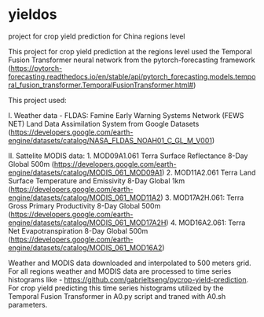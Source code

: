 # yieldos
project for crop yield prediction for China regions level

This project for crop yield prediction at the regions level used the Temporal Fusion Transformer neural network from the pytorch-forecasting framework 
(https://pytorch-forecasting.readthedocs.io/en/stable/api/pytorch_forecasting.models.temporal_fusion_transformer.TemporalFusionTransformer.html#)

This project used:

I. Weather data - FLDAS: Famine Early Warning Systems Network (FEWS NET) Land Data Assimilation System from Google Datasets
                                (https://developers.google.com/earth-engine/datasets/catalog/NASA_FLDAS_NOAH01_C_GL_M_V001)

II. Sattelite MODIS data:
       1. MOD09A1.061 Terra Surface Reflectance 8-Day Global 500m
                (https://developers.google.com/earth-engine/datasets/catalog/MODIS_061_MOD09A1)
       2. MOD11A2.061 Terra Land Surface Temperature and Emissivity 8-Day Global 1km
                (https://developers.google.com/earth-engine/datasets/catalog/MODIS_061_MOD11A2)
       3. MOD17A2H.061: Terra Gross Primary Productivity 8-Day Global 500m 
                (https://developers.google.com/earth-engine/datasets/catalog/MODIS_061_MOD17A2H)
       4. MOD16A2.061: Terra Net Evapotranspiration 8-Day Global 500m
                (https://developers.google.com/earth-engine/datasets/catalog/MODIS_061_MOD16A2)


Weather and MODIS data downloaded and interpolated to 500 meters grid. 
For all regions weather and MODIS data are processed to time series histograms like - https://github.com/gabrieltseng/pycrop-yield-prediction.
For crop yield predicting this time series histograms utilized by the Temporal Fusion Transformer in A0.py script and traned with A0.sh parameters. 




